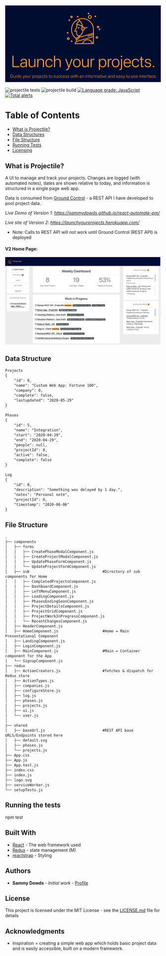 
<p align="center">
  <img src="https://github.com/sammydowds/react-automate-pm/blob/master/public/assets/images/main_demo.png" />
</p>

![projectile tests](https://github.com/sammydowds/react-automate-pm/workflows/projectile%20tests/badge.svg?branch=master)
![projectile build](https://github.com/sammydowds/react-automate-pm/workflows/projectile%20build/badge.svg?branch=master)
[![Language grade: JavaScript](https://img.shields.io/lgtm/grade/javascript/g/sammydowds/react-automate-pm.svg?logo=lgtm&logoWidth=18)](https://lgtm.com/projects/g/sammydowds/react-automate-pm/context:javascript)
[![Total alerts](https://img.shields.io/lgtm/alerts/g/sammydowds/react-automate-pm.svg?logo=lgtm&logoWidth=18)](https://lgtm.com/projects/g/sammydowds/react-automate-pm/alerts/)


Table of Contents
======================

* [What is Projectile?](#what-is-projectile)
* [Data Structures](#data-structure)
* [File Structure](#file-structure)
* [Running Tests](#running-tests)
* [Licensing](#license)

## What is Projectile? 

A UI to manage and track your projects. Changes are logged (with automated notes), dates are shown relative to today, and information is structured in a single page web app. 

Data is consumed from [Ground Control](https://github.com/sammydowds/django-rest-automate-pm) - a REST API I have developed to pool project data. 

*Live Demo of Version 1: https://sammydowds.github.io/react-automate-pm/*

*Live site of Version 2: https://launchyourprojects.herokuapp.com/* 
- Note: Calls to REST API will not work until Ground Control (REST API) is deployed 

#### V2 Home Page: 
![Image of Design V2](https://github.com/sammydowds/react-automate-pm/blob/master/public/assets/images/V2_Projectile_Home.png)

## Data Structure 
    Projects
    {
        "id": 0,
        "name": "Custom Web App: Fortune 100",
        "company": 0,
        "complete": false,
        "lastupdated": "2020-05-29"
    }
    
    Phases
    {
        "id": 5,
        "name": "Integration",
        "start": "2020-04-29",
        "end": "2020-04-29",
        "people": null,
        "projectId": 0,
        "active": false,
        "complete": false
    }

    Log
    {
        "id": 0,
        "description": "Something was delayed by 1 day.",
        "notes": "Personal note", 
        "projectId": 0,
        "timestamp": "2020-06-06"
    }

## File Structure 
    .
    ├── components
    │   ├── forms
    │   │   ├── CreatePhaseModalComponent.js
    │   │   ├── CreateProjectModalComponent.js
    │   │   ├── UpdatePhaseFormComponent.js
    │   │   └── UpdateProjectFormComponent.js
    │   ├── sub                                 #Directory of sub components for Home   
    │   │   ├── CompletedProjectsComponent.js           
    │   │   ├── DashboardComponent.js
    │   │   ├── LeftMenuComponent.js
    │   │   ├── LoadingComponent.js
    │   │   ├── PhasesEndingSoonComponent.js
    │   │   ├── ProjectDetailsComponent.js
    │   │   ├── ProjectGridComponent.js
    │   │   ├── ProjectWorkInProgressComponent.js
    │   │   └── RecentChangesComponent.js
    │   ├── HeaderComponent.js                          
    │   ├── HomeComponent.js                    #Home = Main Presentational Component
    │   ├── LandingComponent.js                       
    │   ├── LoginComponent.js
    │   ├── MainComponent.js                    #Main = Container component for the App 
    │   └── SignupComponent.js
    ├── redux
    │   ├── ActionCreators.js                   #fetches & dispatch for Redux store  
    │   ├── ActionTypes.js
    │   ├── companies.js
    │   ├── configureStore.js
    │   ├── log.js
    │   ├── phases.js
    │   ├── projects.js
    │   ├── ui.js
    │   └── user.js
    │   
    ├── shared
    │   ├── baseUrl.js                          #REST API base URLS/Endpoints stored here
    │   ├── default.svg
    │   ├── phases.js
    │   └── projects.js
    ├── App.css
    ├── App.js
    ├── App.test.js
    ├── index.css
    ├── index.js
    ├── logo.svg
    ├── serviceWorker.js
    └── setupTests.js 

## Running the tests

npm test 

## Built With

* [React](https://reactjs.org/docs/getting-started.html) - The web framework used
* [Redux](https://redux.js.org/) - state management (M)
* [reactstrap](https://reactstrap.github.io/) - Styling

## Authors

* **Sammy Dowds** - *Initial work* - [Profile](https://github.com/sammydowds)

## License

This project is licensed under the MIT License - see the [LICENSE.md](LICENSE.md) file for details

## Acknowledgments

* Inspiration = creating a simple web app which holds basic project data and is easily accessible, built on a modern framework.
